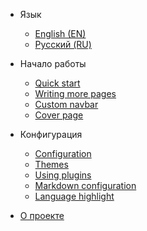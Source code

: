 * Язык

  * [English (EN)](/docsify-tmpl/)
  * [Русский (RU)](/docsify-tmpl/ru_RU/)

* Начало работы

  * [Quick start](quickstart.md)
  * [Writing more pages](more-pages.md)
  * [Custom navbar](custom-navbar.md)
  * [Cover page](cover.md)

* Конфигурация
  * [Configuration](configuration.md)
  * [Themes](themes.md)
  * [Using plugins](plugins.md)
  * [Markdown configuration](markdown.md)
  * [Language highlight](language-highlight.md)

* [О проекте](about.md)